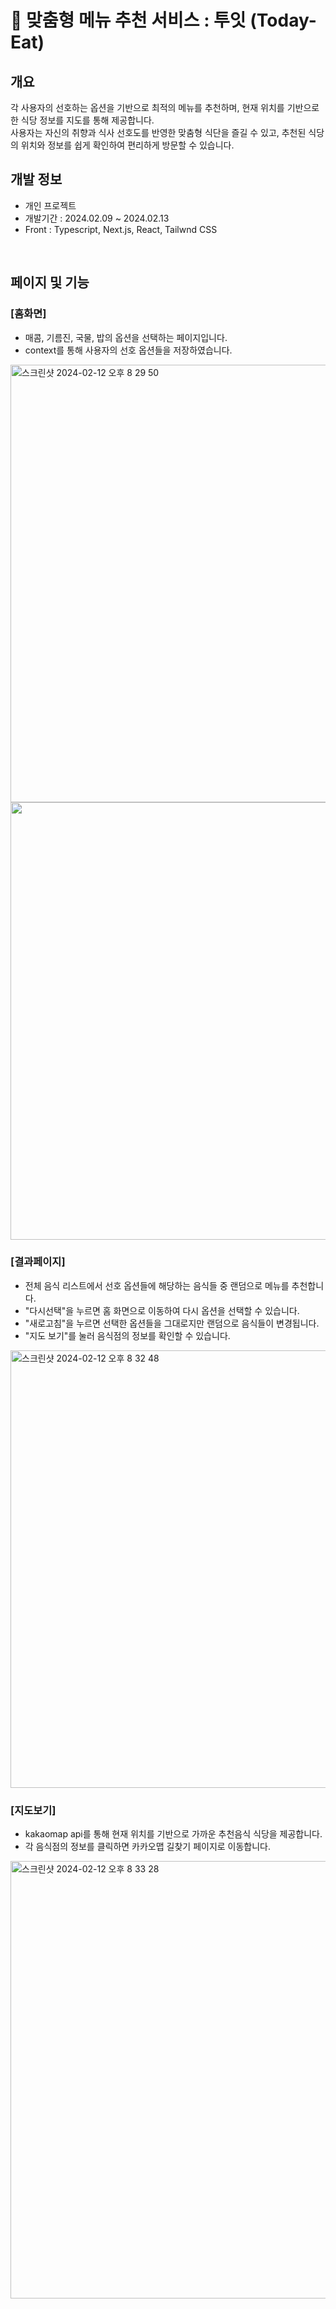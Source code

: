 # 🍔 맞춤형 메뉴 추천 서비스 : 투잇 (Today-Eat)

## 개요

각 사용자의 선호하는 옵션을 기반으로 최적의 메뉴를 추천하며, 현재 위치를 기반으로 한 식당 정보를 지도를 통해 제공합니다. <br>
사용자는 자신의 취향과 식사 선호도를 반영한 맞춤형 식단을 즐길 수 있고, 추천된 식당의 위치와 정보를 쉽게 확인하여 편리하게 방문할 수 있습니다.

## 개발 정보
- 개인 프로젝트
- 개발기간 : 2024.02.09 ~ 2024.02.13 
- Front : Typescript, Next.js, React, Tailwnd CSS


<br>

## 페이지 및 기능

### [홈화면]
- 매콤, 기름진, 국물, 밥의 옵션을 선택하는 페이지입니다.
- context를 통해 사용자의 선호 옵션들을 저장하였습니다.

<img width="700" alt="스크린샷 2024-02-12 오후 8 29 50" src="https://github.com/Jangeunhye/Today-Eat/assets/65762430/2ca24fba-89e6-4a7b-b1d0-65eddabf68ec">
<img width="700" src="https://github.com/Jangeunhye/Today-Eat/assets/65762430/f986e6f6-c481-4e26-a6b1-a68ed0bf73d0">

### [결과페이지]
- 전체 음식 리스트에서 선호 옵션들에 해당하는 음식들 중 랜덤으로 메뉴를 추천합니다.
- "다시선택"을 누르면 홈 화면으로 이동하여 다시 옵션을 선택할 수 있습니다.
- "새로고침"을 누르면 선택한 옵션들을 그대로지만 랜덤으로 음식들이 변경됩니다.
- "지도 보기"를 눌러 음식점의 정보를 확인할 수 있습니다.

<img width="700" alt="스크린샷 2024-02-12 오후 8 32 48" src="https://github.com/Jangeunhye/Today-Eat/assets/65762430/75ac6407-16c4-4356-9590-2ad181c01657">


### [지도보기]
- kakaomap api를 통해 현재 위치를 기반으로 가까운 추천음식 식당을 제공합니다.
- 각 음식점의 정보를 클릭하면 카카오맵 길찾기 페이지로 이동합니다.

<img width="700" alt="스크린샷 2024-02-12 오후 8 33 28" src="https://github.com/Jangeunhye/Today-Eat/assets/65762430/91bcae41-1aee-47e4-b0f7-e4d2d078612c">
